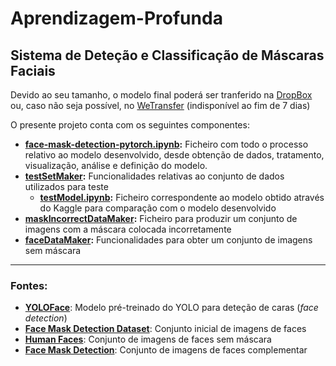 # Aprendizagem-Profunda
## Sistema de Deteção e Classificação de Máscaras Faciais


Devido ao seu tamanho, o modelo final poderá ser tranferido na [DropBox](https://www.dropbox.com/s/9f0d83rmuxnnrw3/CNNModel-final25.pth?dl=0) ou, caso não seja possível, no [WeTransfer](https://we.tl/t-h1LvZAP1SI) (indisponível ao fim de 7 dias)


O presente projeto conta com os seguintes componentes:

- **[face-mask-detection-pytorch.ipynb](https://github.com/DevSaraiva/AP-Aprendizagem-Profunda/blob/main/face-mask-detection-pytorch.ipynb):** Ficheiro com todo o processo relativo ao modelo desenvolvido, desde obtenção de dados, tratamento, visualização, análise e definição do modelo.
- **[testSetMaker](https://github.com/DevSaraiva/AP-Aprendizagem-Profunda/tree/main/testSetMaker):** Funcionalidades relativas ao conjunto de dados utilizados para teste 
  - **[testModel.ipynb](https://github.com/DevSaraiva/AP-Aprendizagem-Profunda/blob/main/testSetMaker/testModel.ipynb):** Ficheiro correspondente ao modelo obtido através do Kaggle para comparação com o modelo desenvolvido
- **[maskIncorrectDataMaker](https://github.com/DevSaraiva/AP-Aprendizagem-Profunda/tree/main/maskIncorrectDataMaker):** Ficheiro para produzir um conjunto de imagens com a máscara colocada incorretamente
- **[faceDataMaker](https://github.com/DevSaraiva/AP-Aprendizagem-Profunda/tree/main/faceDataMaker):** Funcionalidades para obter um conjunto de imagens sem máscara


----
### Fontes:

- **[YOLOFace](https://github.com/elyha7/yoloface)**: Modelo pré-treinado do YOLO para deteção de caras (*face detection*)
- **[Face Mask Detection Dataset](https://www.kaggle.com/datasets/wobotintelligence/face-mask-detection-dataset)**: Conjunto inicial de imagens de faces
- **[Human Faces](https://www.kaggle.com/datasets/ashwingupta3012/human-faces?select=Humans)**: Conjunto de imagens de faces sem máscara
- **[Face Mask Detection](https://www.kaggle.com/datasets/vijaykumar1799/face-mask-detection)**: Conjunto de imagens de faces complementar
